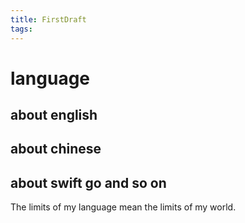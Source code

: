 ```yaml
---
title: FirstDraft
tags:
---
```

# language
## about english
## about chinese
## about swift go and so on 


The limits of my language mean the limits of my world.